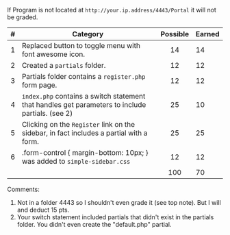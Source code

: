 If Program is not located at `http://your.ip.address/4443/Portal` it will not be graded. 

| # |  Category                                                                                              | Possible | Earned|
|---|--------------------------------------------------------------------------------------------------------|:--------:|:------|
| 1 | Replaced button to toggle menu with font awesome icon.                                                  |   14     |   14 |
| 2 | Created a `partials` folder.                                                                            |   12     |   12 |
| 3 | Partials folder contains a `register.php` form page.                                                    |   12     |   12 |
| 4 | `index.php` contains a switch statement that handles get parameters to include partials. (see 2)        |   25     |   10 |
| 5 | Clicking on the `Register` link on the sidebar, in fact includes a partial with a form.                 |   25     |   25 |
| 6 | .form-control { margin-bottom: 10px; } was added to `simple-sidebar.css`                                |   12     |   12 |
|   |                                                                                                         |   100    |  70 |

Comments:

1. Not in a folder 4443 so I shouldn't even grade it (see top note). But I will and deduct 15 pts.
2. Your switch statement included partials that didn't exist in the partials folder. You didn't even create the "default.php" partial.
